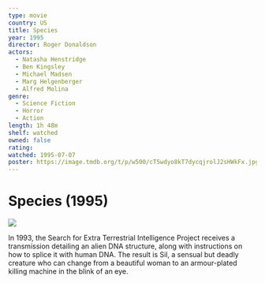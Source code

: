```yaml
---
type: movie
country: US
title: Species
year: 1995
director: Roger Donaldson
actors:
  - Natasha Henstridge
  - Ben Kingsley
  - Michael Madsen
  - Marg Helgenberger
  - Alfred Molina
genre:
  - Science Fiction
  - Horror
  - Action
length: 1h 48m
shelf: watched
owned: false
rating:
watched: 1995-07-07
poster: https://image.tmdb.org/t/p/w500/cT5wdyo8kT7dycqjrolJ2sHWkFx.jpg
---
```


# Species (1995)

![](https://image.tmdb.org/t/p/w500/cT5wdyo8kT7dycqjrolJ2sHWkFx.jpg)

In 1993, the Search for Extra Terrestrial Intelligence Project receives a transmission detailing an alien DNA structure, along with instructions on how to splice it with human DNA. The result is Sil, a sensual but deadly creature who can change from a beautiful woman to an armour-plated killing machine in the blink of an eye.